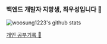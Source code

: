 ### 백엔드 개발자 지망생, 최우성입니다 👋

![woosung1223's github stats](https://github-readme-stats.vercel.app/api?username=woosung1223&show_icons=true)

[개인 공부기록 📒](https://ink-chestnut-bd2.notion.site/16b49e2c4b024d6da3335a96eaca7863)
